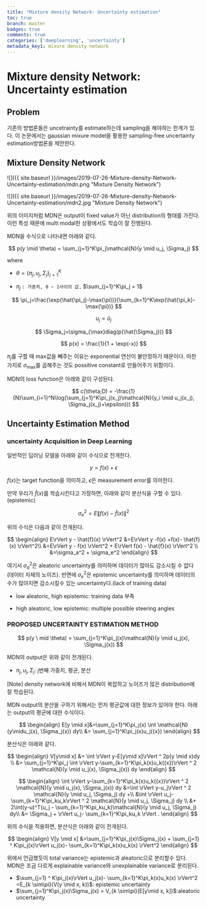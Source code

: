 ```yaml
---
title: "Mixture density Network: Uncertainty estimation"
toc: true
branch: master
badges: true
comments: true
categories: ['deeplearning', 'uncertainty']
metadata_key1: mixure density network
---
```




# Mixture density Network: Uncertainty estimation

## Problem

기존의 방법론들은 uncetrainty를 estimate하는데  sampling을 해야하는 한계가 있다. 이 논문에서는 gaussian mixure model을 활용한 sampling-free uncertainty estimation방법론을 제안한다.

## Mixture Density Network


![]({{ site.baseurl }}/images/2019-07-26-Mixture-density-Network-Uncertainty-estimation/mdn.png "Mixture Density Network")

![]({{ site.baseurl }}/images/2019-07-26-Mixture-density-Network-Uncertainty-estimation/mdn2.jpg "Mixture Density Network")

위의 이미지처럼 MDN은 output이 fixed value가 아닌 distribution의 형태를 가진다. 이런 특성 때문에 multi modal한 상황에서도 학습이 잘 진행된다.



MDN을 수식으로 나타내면 아래와 같다.

$$
p(y \mid \theta) = \sum_{j=1}^K\pi_j\mathcal{N}(y \mid u_j, \Sigma_j)
$$

where

- $\theta=\{\pi_j, u_j ,\Sigma_j \}_{j=1}^K$

- $\pi_j$ `: 가중치, 0 ~ 1사이의 값,` $\sum_{j=1}^K\pi_j = 1$

$$
\pi_j=\frac{\exp(\hat{\pi_j}-\max(\pi))}{\sum_{k=1}^K\exp(\hat{\pi_k}-\max{\pi})} 
$$

$$
u_j=\hat{u}_j
$$

$$
\Sigma_j=\sigma_{\max}diag(p(\hat{\Sigma_j}))
$$

$$
p(x) = \frac{1}{1 + \exp(-x)}
$$

$\pi_j$를 구할 때 max값을 빼주는 이유는 exponential 연산이 불안정하기 때문이다. 마찬가지로 $\sigma_{\max}$를 곱해주는 것도 possitive constant로 만들어주기 위함이다.



MDN의 loss function은 아래와 같이 구성된다.

$$
c(\theta;D) = -\frac{1}{N}\sum_{i=1}^N\log(\sum_{j=1}^K\pi_j(x_j)\mathcal{N}(y_i \mid u_j(x_j), \Sigma_j(x_j)+\epsilon)))
$$

## Uncertainty Estimation Method



### uncertainty Acquisition in Deep Learning

일반적인 딥러닝 모델을 아래와 같이 수식으로 전개한다.

$$
y=f(x) + \epsilon
$$

$f(x)$는 target function을 의미하고, $\epsilon$은 measurement error를 의미한다.

만약 우리가 $\hat{f}(x)$를 학습시킨다고 가정하면, 아래와 같이 분산식을 구할 수 있다.(epistemic)

$$
\sigma_e^2 =E\rVert f(x) - \hat{f}(x) \rVert^2
$$

위의 수식은 다음과 같이 전개된다.

$$
\begin{align}
E\rVert y - \hat{f}(x) \rVert^2 &=E\rVert y -f(x) +f(x)- \hat{f}(x) \rVert^2\\
&=E\rVert y - f(x) \rVert^2 + E\rVert f(x) - \hat{f}(x) \rVert^2 \\
&=\sigma_a^2 + \sigma_e^2
\end{align}
$$

여기서 $\sigma_a^2$은 aleatoric uncertainty를 의미하며 데이터가 많아도 감소시킬 수 없다(데이터 자체의 노이즈). 반면에 $\sigma_e^2$은 epistemic uncertainty를 의미하며 데이터의 수가 많아지면 감소시킬수 있는 uncertainty다.(lack of training data) 

- low aleatoric, high epistemic: training data 부족

- high aleatoric, low epistemic: multiple possible steering angles

  

### PROPOSED UNCERTAINTY ESTIMATION METHOD 

$$
p(y \ mid \theta) = \sum_{j=1}^K\pi_j(x)\mathcal{N}(y \mid u_j(x), \Sigma_j(x))
$$

MDN의 output은 위와 같이 전개된다.

- $\pi_j, u_j, \Sigma_j$: j번째 가중치, 평균, 분산

[Note] density network에 비해서 MDN이 복잡하고 노이즈가 많은 distribution에 잘 학습된다.



MDN output의 분산을 구하기 위해서는 먼저 평균값에 대한 정보가 있어야 한다. 아래는 output의 평균에 대한 수식이다.

$$
\begin{align}
E[y \mid x]&=\sum_{j=1}^K\pi_j(x) \int \mathcal{N}(y\midu_j(x), \Sigma_j(x)) dy\\
&= \sum_{j=1}^K\pi_j(x)u_j({x})
\end{align}
$$

분산식은 아래와 같다.

$$
\begin{align}
V[y\mid x] &= \int \rVert  y-E[y\mid x]\rVert ^ 2p(y \mid x)dy \\
&= \sum_{j=1}^K\pi_j \int  \rVert  y-\sum_{k=1}^K\pi_k(x)u_k({x})\rVert ^ 2 \mathcal{N}(y \mid u_j(x), \Sigma_j(x)) dy
\end{align}
$$

$$
\begin{align}
\int  \rVert  y-\sum_{k=1}^K\pi_k(x)u_k({x})\rVert ^ 2 \mathcal{N}(y \mid u_j(x), \Sigma_j(x)) dy &=\int  \rVert  y-u_j\rVert ^ 2 \mathcal{N}(y \mid u_j, \Sigma_j) dy +\\
&\int  \rVert  u_j-\sum_{k=1}^K\pi_ku_k\rVert ^ 2 \mathcal{N}(y \mid u_j, \Sigma_j) dy \\
&+ 2\int(y-u)^T(u_j - \sum_{k=1}^K\pi_ku_k)\mathcal{N}(y \mid u_j, \Sigma_j) dy\\
&= \Sigma_j + \rVert u_j- \sum_{k=1}^K\pi_ku_k \rVert .
\end{align}
$$

위의 수식을 적용하면, 분산식은 아래와 같이 전개된다.

$$
\begin{align}
V[y \mid x] &=\sum_{j=1}^K\pi_j(x)\Sigma_j(x) + \sum_{j=1} ^ K\pi_j(x)\rVert u_j(x)- \sum_{k=1}^K\pi_k(x)u_k(x) \rVert^2
\end{align}
$$

위에서 언급했듯이 total variance는 epistemic과 aleatoric으로 분리할수 있다. MDN은 조금 다르게 explainable variance와 unexplainable variance로 분리된다.

- $\sum_{j=1} ^ K\pi_j(x)\rVert u_j(x)- \sum_{k=1}^K\pi_k(x)u_k(x) \rVert^2 =E_{k \sim\pi}(V(y \mid x, k))$: epistemic uncertainty
- $\sum_{j=1}^K\pi_j(x)\Sigma_j(x) = V_{k \sim\pi}(E[y\mid x, k])$:aleatoric uncertainty